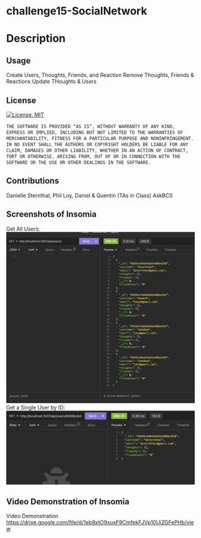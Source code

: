# challenge15-SocialNetwork

# Description

## Usage
Create Users, Thoughts, Friends, and Reaction
Remove Thoughts, Friends & Reactions 
Update THoughts & Users

## License
[![License: MIT](https://img.shields.io/badge/License-MIT-yellow.svg)](https://opensource.org/licenses/MIT)
    
    THE SOFTWARE IS PROVIDED “AS IS”, WITHOUT WARRANTY OF ANY KIND, EXPRESS OR IMPLIED, INCLUDING BUT NOT LIMITED TO THE WARRANTIES OF MERCHANTABILITY, FITNESS FOR A PARTICULAR PURPOSE AND NONINFRINGEMENT. IN NO EVENT SHALL THE AUTHORS OR COPYRIGHT HOLDERS BE LIABLE FOR ANY CLAIM, DAMAGES OR OTHER LIABILITY, WHETHER IN AN ACTION OF CONTRACT, TORT OR OTHERWISE, ARISING FROM, OUT OF OR IN CONNECTION WITH THE SOFTWARE OR THE USE OR OTHER DEALINGS IN THE SOFTWARE.
  


## Contributions

Danielle Sternthal, Phil Loy, Daniel & Quentin (TAs in Class)
AskBCS

## Screenshots of Insomia 

Get All Users: 
![Get All Users](./Assets/GetAllUsers_Insomnia.png)
Get a Single User by ID: 
![Get Single User by ID](./Assets/GetSingleUserByID_Insomnia.png)

## Video Demonstration of Insomia 
Video Demonstration 
https://drive.google.com/file/d/1eb9xtO9xuxF9CmfekFJVp10UiZGFePHb/view